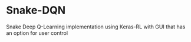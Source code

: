 # Snake-DQN

Snake Deep Q-Learning implementation using Keras-RL
with GUI that has an option for user control
